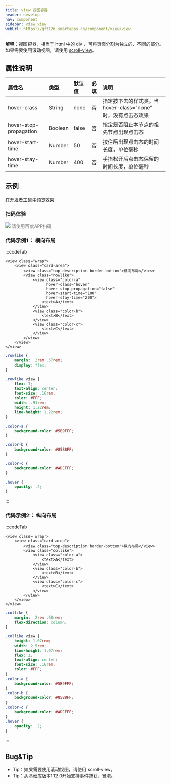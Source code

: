 ```yaml
---
title: view 视图容器
header: develop
nav: component
sidebar: view_view
webUrl: https://qft12m.smartapps.cn/component/view/view
---
```



**解释**：视图容器，相当于 html 中的 div ，可将页面分割为独立的、不同的部分。如果需要使用滚动视图，请使用 [scroll-view](/develop/component/view_scroll-view/)。

## 属性说明

|属性名 |类型  |默认值  |必填|说明| 
|:---- |:---- |:---- |:---- |:---- | 
|hover-class | String  |  none  | 否|指定按下去的样式类。当  hover-class="none"  时，没有点击态效果|
|hover-stop-propagation| Boolean  | false |否 |指定是否阻止本节点的祖先节点出现点击态|
|hover-start-time| Number | 50 |否 |按住后出现点击态的时间长度，单位毫秒|
|hover-stay-time| Number |400 | 否|手指松开后点击态保留的时间长度，单位毫秒|

## 示例

<a href="swanide://fragment/9fb5e294b219f401cec44ae312c7b7ca1577360709295" title="在开发者工具中预览效果" target="_self">在开发者工具中预览效果</a>

### 扫码体验

<div class='scan-code-container'>
    <img src="https://b.bdstatic.com/miniapp/assets/images/doc_demo/view.png" class="demo-qrcode-image" />
    <font color=#777 12px>请使用百度APP扫码</font>
</div>



###  代码示例1： 横向布局  


:::codeTab
```swan
<view class="wrap">
    <view class="card-area">
        <view class="top-description border-bottom">横向布局</view>
        <view class="rowlike">
            <view class="color-a"
                  hover-class="hover"
                  hover-stop-propagation="false"
                  hover-start-time="100"
                  hover-stay-time="200">
                <text>A</text>
            </view>
            <view class="color-b">
                <text>B</text>
            </view>
            <view class="color-c">
                <text>C</text>
            </view>
        </view>
    </view>
</view>
```
```css
.rowlike {
    margin: .2rem .57rem;
    display: flex;
}

.rowlike view {
    flex: 1;
    text-align: center;
    font-size: .16rem;
    color: #FFF;
    width: .91rem;
    height: 1.22rem;
    line-height: 1.22rem;
}

.color-a {
    background-color: #5B9FFF;
}

.color-b {
    background-color: #85B8FF;
}

.color-c {
    background-color: #ADCFFF;
}

.hover {
    opacity: .2;
}
```
:::

###  代码示例2： 纵向布局  


:::codeTab
```swan
<view class='wrap'>
    <view class="card-area">
        <view class="top-description border-bottom">纵向布局</view>
        <view class="collike">
            <view class="color-a">
                <text>A</text>
            </view>
            <view class="color-b">
                <text>B</text>
            </view>
            <view class="color-c">
                <text>C</text>
            </view>
        </view>
    </view>
</view>
```
```css
.collike {
    margin: .2rem .68rem;
    flex-direction: column;
}

.collike view {
    height: 1.07rem;
    width: 2.5rem;
    line-height: 1.07rem;
    flex: 1;
    text-align: center;
    font-size: .16rem;
    color: #FFF;
}
.color-a {
    background-color: #5B9FFF;
}
.color-b {
    background-color: #85B8FF;
}
.color-c {
    background-color: #ADCFFF;
}
.hover {
    opacity: .2;
}
```
:::


##  Bug&Tip  

* Tip：如果需要使用滚动视图，请使用 scroll-view。
* Tip：从基础库版本1.12.0开始支持事件捕获、冒泡。
